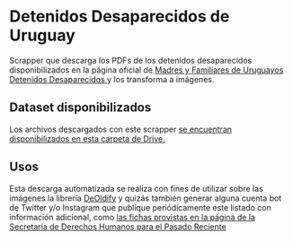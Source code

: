 # Detenidos Desaparecidos de Uruguay

Scrapper que descarga los PDFs de los detenidos desaparecidos disponibilizados en la 
página oficial de [Madres y Familiares de Uruguayos Detenidos Desaparecidos
](https://desaparecidos.org.uy/desaparecidos/) y los transforma a imágenes.

## Dataset disponibilizados

Los archivos descargados con este scrapper 
[se encuentran disponibilizados en esta carpeta de Drive.](https://drive.google.com/open?id=16sCjHrZ6648Z46Jmierp14BlaRgCps74)

## Usos

Esta descarga automatizada se realiza con fines de utilizar sobre las imágenes 
la librería [DeOldify](https://deoldify.ai/) y quizás también generar alguna cuenta 
bot de Twitter y/o Instagram que publique periódicamente este listado con información
adicional, como [las fichas provistas en la página de la Secretaría de Derechos Humanos para el Pasado Reciente](https://www.gub.uy/secretaria-derechos-humanos-pasado-reciente/comunicacion/publicaciones?field_tipo_de_publicacion_target_id=226&year=all&month=all&field_tematica_target_id=206&field_publico_target_id=29&page=0)
